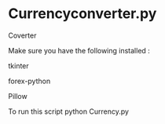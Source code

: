 # Currencyconverter.py
Coverter

Make sure you have the following installed :


tkinter


forex-python

Pillow


To run this script
python Currency.py
